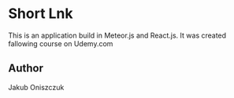 # Short Lnk

This is an application build in Meteor.js and React.js.
It was created fallowing course on Udemy.com

## Author

Jakub Oniszczuk
